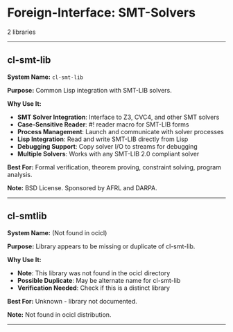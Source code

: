 # Foreign-Interface: SMT-Solvers

2 libraries

---

## cl-smt-lib

**System Name:** `cl-smt-lib`

**Purpose:** Common Lisp integration with SMT-LIB solvers.

**Why Use It:**
- **SMT Solver Integration**: Interface to Z3, CVC4, and other SMT solvers
- **Case-Sensitive Reader**: #! reader macro for SMT-LIB forms
- **Process Management**: Launch and communicate with solver processes
- **Lisp Integration**: Read and write SMT-LIB directly from Lisp
- **Debugging Support**: Copy solver I/O to streams for debugging
- **Multiple Solvers**: Works with any SMT-LIB 2.0 compliant solver

**Best For:** Formal verification, theorem proving, constraint solving, program analysis.

**Note:** BSD License. Sponsored by AFRL and DARPA.

---


## cl-smtlib

**System Name:** (Not found in ocicl)

**Purpose:** Library appears to be missing or duplicate of cl-smt-lib.

**Why Use It:**
- **Note**: This library was not found in the ocicl directory
- **Possible Duplicate**: May be alternate name for cl-smt-lib
- **Verification Needed**: Check if this is a distinct library

**Best For:** Unknown - library not documented.

**Note:** Not found in ocicl distribution.

---


